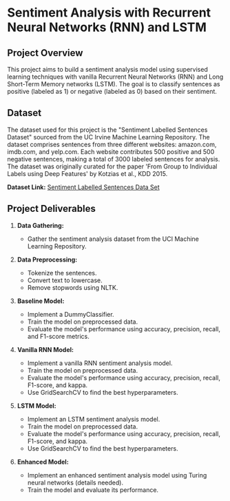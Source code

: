 # Sentiment Analysis with Recurrent Neural Networks (RNN) and LSTM

## Project Overview

This project aims to build a sentiment analysis model using supervised learning techniques with vanilla Recurrent Neural Networks (RNN) and Long Short-Term Memory networks (LSTM). The goal is to classify sentences as positive (labeled as 1) or negative (labeled as 0) based on their sentiment.

## Dataset

The dataset used for this project is the "Sentiment Labelled Sentences Dataset" sourced from the UC Irvine Machine Learning Repository. The dataset comprises sentences from three different websites: amazon.com, imdb.com, and yelp.com. Each website contributes 500 positive and 500 negative sentences, making a total of 3000 labeled sentences for analysis. The dataset was originally curated for the paper 'From Group to Individual Labels using Deep Features' by Kotzias et al., KDD 2015.

**Dataset Link:** [Sentiment Labelled Sentences Data Set](link_to_the_dataset)

## Project Deliverables

1. **Data Gathering:**
   - Gather the sentiment analysis dataset from the UCI Machine Learning Repository.
  
2. **Data Preprocessing:**
   - Tokenize the sentences.
   - Convert text to lowercase.
   - Remove stopwords using NLTK.
  
3. **Baseline Model:**
   - Implement a DummyClassifier.
   - Train the model on preprocessed data.
   - Evaluate the model's performance using accuracy, precision, recall, and F1-score metrics.

4. **Vanilla RNN Model:**
   - Implement a vanilla RNN sentiment analysis model.
   - Train the model on preprocessed data.
   - Evaluate the model's performance using accuracy, precision, recall, F1-score, and kappa.
   - Use GridSearchCV to find the best hyperparameters.

5. **LSTM Model:**
   - Implement an LSTM sentiment analysis model.
   - Train the model on preprocessed data.
   - Evaluate the model's performance using accuracy, precision, recall, F1-score, and kappa.
   - Use GridSearchCV to find the best hyperparameters.

6. **Enhanced Model:**
   - Implement an enhanced sentiment analysis model using Turing neural networks (details needed).
   - Train the model and evaluate its performance.
